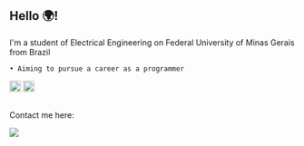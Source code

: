 ## Hello 🌍! 

I'm a student of Electrical Engineering on Federal University of Minas Gerais from Brazil

    • Aiming to pursue a career as a programmer
  



<code><img height="20" alt="c++" src="https://cdn.jsdelivr.net/gh/devicons/devicon/icons/c/c-original.svg" ></code> 
<code><img height="20" alt="c++" src="https://cdn.jsdelivr.net/gh/devicons/devicon/icons/cplusplus/cplusplus-original.svg" ></code>
     
</div>
 
 ##


 Contact me here:
<div> 
  <a href="https://www.linkedin.com/in/ricardomrs" target="_blank"><img src="https://img.shields.io/badge/-LinkedIn-%230077B5?style=for-the-circle&logo=linkedin&logoColor=white" target="_blank"></a> 
  
</div>

